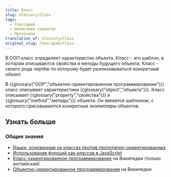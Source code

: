 ```yaml
---
title: Класс
slug: Glossary/Class
tags:
  - Глоссарий
  - Написание скриптов
  - Прототипы
translation_of: Glossary/Class
original_slug: Глоссарий/Class
---
```


В ООП класс определяет характеристик объекта. Класс - это шаблон, в котором описываются свойства и методы будущего объекта. Класс - своего рода чертёж по которому будет реализовываться конкретный объект.

В {{glossary("OOP","объектно-ориентированном программировании")}} класс описывает характеристики {{glossary("object","объекта")}}. Класс описывает {{glossary("property","свойства")}} и {{glossary("method","методы")}} объекта. Он является шаблоном, с которого срисовываются конкретные экземпляры объектов.

## Узнать больше

### Общие знания

- [Языки, основанные на классах против прототипно-ориентированных](/ru/docs/Web/JavaScript/Guide/Details_of_the_Object_Model)
- [Использование функций как классов в JavaScript](/ru/docs/Learn/JavaScript/%D0%9E%D0%B1%D1%8A%D0%B5%D0%BA%D1%82%D1%8B#The_Class)
- [Класс-ориентированное программирование](https://en.wikipedia.org/wiki/Class-based_programming) на Википедии (только английский)
- [Объектно-ориентированное программирование](https://ru.wikipedia.org/wiki/%D0%9E%D0%B1%D1%8A%D0%B5%D0%BA%D1%82%D0%BD%D0%BE-%D0%BE%D1%80%D0%B8%D0%B5%D0%BD%D1%82%D0%B8%D1%80%D0%BE%D0%B2%D0%B0%D0%BD%D0%BD%D0%BE%D0%B5_%D0%BF%D1%80%D0%BE%D0%B3%D1%80%D0%B0%D0%BC%D0%BC%D0%B8%D1%80%D0%BE%D0%B2%D0%B0%D0%BD%D0%B8%D0%B5) на Википедии
